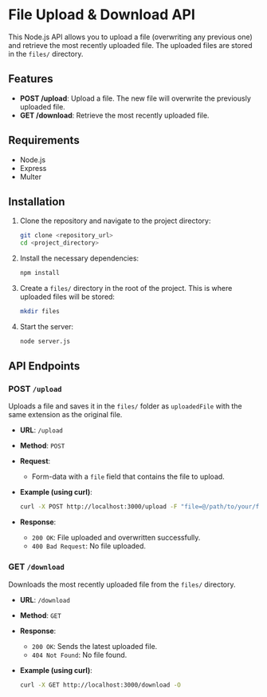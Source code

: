 # File Upload & Download API

This Node.js API allows you to upload a file (overwriting any previous one) and retrieve the most recently uploaded file. The uploaded files are stored in the `files/` directory.

## Features

- **POST /upload**: Upload a file. The new file will overwrite the previously uploaded file.
- **GET /download**: Retrieve the most recently uploaded file.

## Requirements

- Node.js
- Express
- Multer

## Installation

1. Clone the repository and navigate to the project directory:

   ```bash
   git clone <repository_url>
   cd <project_directory>
   ```

2. Install the necessary dependencies:

   ```bash
   npm install
   ```

3. Create a `files/` directory in the root of the project. This is where uploaded files will be stored:

   ```bash
   mkdir files
   ```

4. Start the server:
   ```bash
   node server.js
   ```

## API Endpoints

### POST `/upload`

Uploads a file and saves it in the `files/` folder as `uploadedFile` with the same extension as the original file.

- **URL**: `/upload`
- **Method**: `POST`
- **Request**:
  - Form-data with a `file` field that contains the file to upload.
- **Example (using curl)**:

  ```bash
  curl -X POST http://localhost:3000/upload -F "file=@/path/to/your/file"
  ```

- **Response**:
  - `200 OK`: File uploaded and overwritten successfully.
  - `400 Bad Request`: No file uploaded.

### GET `/download`

Downloads the most recently uploaded file from the `files/` directory.

- **URL**: `/download`
- **Method**: `GET`

- **Response**:

  - `200 OK`: Sends the latest uploaded file.
  - `404 Not Found`: No file found.

- **Example (using curl)**:
  ```bash
  curl -X GET http://localhost:3000/download -O
  ```
